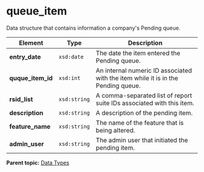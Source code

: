 # queue_item

Data structure that contains information a company's Pending queue.

|Element|Type|Description|
|-------|----|-----------|
|**entry_date** |`xsd:date` | The date the item entered the Pending queue. |
|**quque_item_id** |`xsd:int` | An internal numeric ID associated with the item while it is in the Pending queue. |
|**rsid_list** |`xsd:string` | A comma-separated list of report suite IDs associated with this item. |
|**description** |`xsd:string` | A description of the pending item. |
|**feature_name** |`xsd:string` | The name of the feature that is being altered. |
|**admin_user** |`xsd:string` | The admin user that initiated the pending item. |

**Parent topic:** [Data Types](../data_types/c_datatypes.md)

